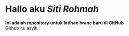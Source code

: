 # Hallo aku *Siti Rohmah*  
**Ini adalah repository untuk latihan branc baru di GitHub**  
Github itu asyik.

